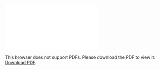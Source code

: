 <object data="test_tasks.pdf" type="application/pdf" width="700px" height="700px">
    <embed src="test_tasks.pdf">
        <p>This browser does not support PDFs. Please download the PDF to view it: <a href="https://github.com/breakmazter/alfabit-test-tasks/blob/master/test_tasks.pdf">Download PDF</a>.</p>
    </embed>
</object>
